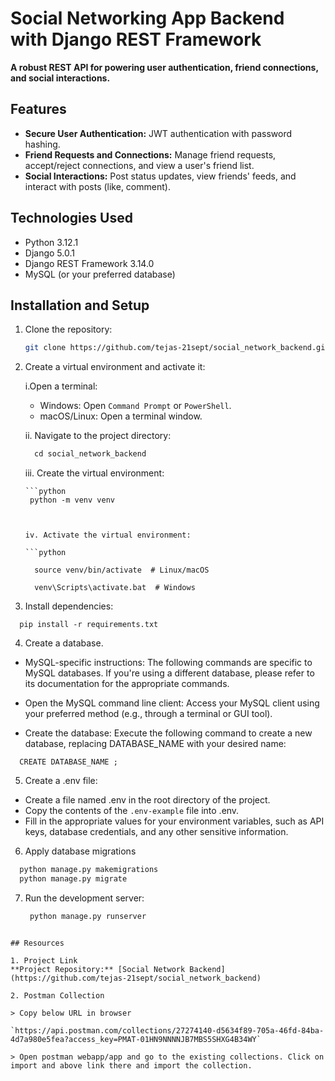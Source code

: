 # Social Networking App Backend with Django REST Framework

**A robust REST API for powering user authentication, friend connections, and social interactions.**

## Features

- **Secure User Authentication:** JWT authentication with password hashing.
- **Friend Requests and Connections:** Manage friend requests, accept/reject connections, and view a user's friend list.
- **Social Interactions:** Post status updates, view friends' feeds, and interact with posts (like, comment).

## Technologies Used

- Python 3.12.1
- Django 5.0.1
- Django REST Framework 3.14.0
- MySQL (or your preferred database)

## Installation and Setup

1. Clone the repository:

   ```bash
   git clone https://github.com/tejas-21sept/social_network_backend.git

   ```
   
2. Create a virtual environment and activate it:

    i.Open a terminal:

      - Windows: Open `Command Prompt` or `PowerShell`.
      - macOS/Linux: Open a terminal window.

    
    ii. Navigate to the project directory:

      ```python
        cd social_network_backend
    
      ```


    iii. Create the virtual environment:

       ```python
        python -m venv venv

      ```


    iv. Activate the virtual environment:

      ```python

        source venv/bin/activate  # Linux/macOS

        venv\Scripts\activate.bat  # Windows 

      ```
      

3. Install dependencies:

  ```pip
    pip install -r requirements.txt

  ```

4. Create a database.
  - MySQL-specific instructions: The following commands are specific to MySQL databases. If you're using a different database, please refer to its documentation for the appropriate commands.

  * Open the MySQL command line client: Access your MySQL client using your preferred method (e.g., through a terminal or GUI tool).

  * Create the database: Execute the following command to create a new database, replacing DATABASE_NAME with your desired name:

  ```mysql
    CREATE DATABASE_NAME ;

  ```

5. Create a .env file:

  - Create a file named .env in the root directory of the project.
  - Copy the contents of the ``.env-example`` file into .env.
  - Fill in the appropriate values for your environment variables, such as API keys, database credentials, and any other sensitive information.

6. Apply database migrations
   
  ```python 
    python manage.py makemigrations
    python manage.py migrate

  ```

7. Run the development server:

   ```python
    python manage.py runserver

  ```

## Resources

1. Project Link
  **Project Repository:** [Social Network Backend](https://github.com/tejas-21sept/social_network_backend)

2. Postman Collection
   
  > Copy below URL in browser 
  
  `https://api.postman.com/collections/27274140-d5634f89-705a-46fd-84ba-4d7a980e5fea?access_key=PMAT-01HN9NNNNJB7MBS5SHXG4B34WY`

  > Open postman webapp/app and go to the existing collections. Click on import and above link there and import the collection.
